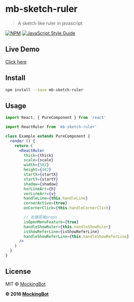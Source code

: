 # mb-sketch-ruler

> A sketch like ruler in javascript

[![NPM](https://img.shields.io/npm/v/mb-sketch-ruler.svg)](https://www.npmjs.com/package/mb-sketch-ruler) [![JavaScript Style Guide](https://img.shields.io/badge/code_style-standard-brightgreen.svg)](https://standardjs.com)

## Live Demo
  [Click here](https://mockingbot.github.io/mb-sketch-ruler/)

## Install

```bash
npm install --save mb-sketch-ruler
```

## Usage

```jsx
import React, { PureComponent } from 'react'

import ReactRuler from 'mb-sketch-ruler'

class Example extends PureComponent {
  render () {
    return (
      <ReactRuler
        thick={thick}
        scale={scale}
        width={582}
        height={482}
        startX={startX}
        startY={startY}
        shadow={shadow}
        horLineArr={h}
        verLineArr={v}
        handleLine={this.handleLine}
        cornerActive={true}
        onCornerClick={this.handleCornerClick}

        // 右键菜单props
        isOpenMenuFeature={true}
        handleShowRuler={this.handleShowRuler}
        isShowReferLine={isShowReferLine}
        handleShowReferLine={this.handleShowReferLine}
      />
    )
  }
}
```

## License

MIT © [MockingBot](https://github.com/mockingbot)

**© 2016 [MockingBot](https://mockingbot.com)**
